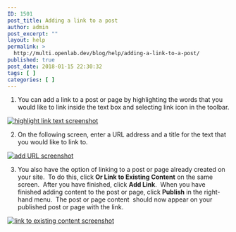 ```yaml
---
ID: 1501
post_title: Adding a link to a post
author: admin
post_excerpt: ""
layout: help
permalink: >
  http://multi.openlab.dev/blog/help/adding-a-link-to-a-post/
published: true
post_date: 2018-01-15 22:30:32
tags: [ ]
categories: [ ]
---
```

1. You can add a link to a post or page by highlighting the words that you would like to link inside the text box and selecting link icon in the toolbar.

<a href="https://openlab.citytech.cuny.edu/wp-content/uploads/2012/08/Adding_Links3.png"><img class="alignnone wp-image-3121 size-full" src="https://openlab.citytech.cuny.edu/wp-content/uploads/2012/08/Adding_Links3.png" sizes="(max-width: 660px) 100vw, 660px" srcset="https://openlab.citytech.cuny.edu/wp-content/uploads/2012/08/Adding_Links3.png 660w, https://openlab.citytech.cuny.edu/wp-content/uploads/2012/08/Adding_Links3-300x125.png 300w" alt="highlight link text screenshot" /></a>

2. On the following screen, enter a URL address and a title for the text that you would like to link to.

<a href="https://openlab.citytech.cuny.edu/wp-content/uploads/2012/08/Adding_Links4.png"><img class="alignnone wp-image-3122 size-full" src="https://openlab.citytech.cuny.edu/wp-content/uploads/2012/08/Adding_Links4.png" sizes="(max-width: 660px) 100vw, 660px" srcset="https://openlab.citytech.cuny.edu/wp-content/uploads/2012/08/Adding_Links4.png 660w, https://openlab.citytech.cuny.edu/wp-content/uploads/2012/08/Adding_Links4-300x171.png 300w" alt="add URL screenshot" /></a>

3. You also have the option of linking to a post or page already created on your site.  To do this, click <strong>Or Link to Existing Content</strong> on the same screen.  After you have finished, click <strong>Add Link</strong>.  When you have finished adding content to the post or page, click <strong>Publish</strong> in the right-hand menu.  The post or page content  should now appear on your published post or page with the link.

<a href="https://openlab.citytech.cuny.edu/wp-content/uploads/2012/08/Adding_Links5.png"><img class="alignnone wp-image-3123 size-full" src="https://openlab.citytech.cuny.edu/wp-content/uploads/2012/08/Adding_Links5.png" sizes="(max-width: 660px) 100vw, 660px" srcset="https://openlab.citytech.cuny.edu/wp-content/uploads/2012/08/Adding_Links5.png 660w, https://openlab.citytech.cuny.edu/wp-content/uploads/2012/08/Adding_Links5-300x260.png 300w" alt="link to existing content screenshot" /></a>